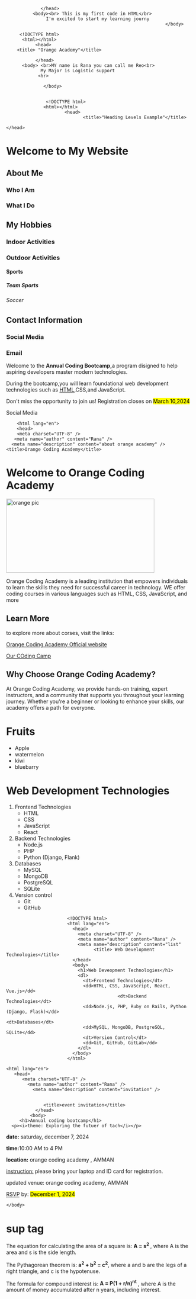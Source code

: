 <!DOCTYPE html>
<html></html>
<head>
                       <title>Hello World</title>
                       <meta charset="utf-8">
                 <meta name="viewport"content="width">
                    <meta name="Keyword"content="HTML,CSS,JS,Coding Academy,Orange">

                 </head>
              <body><br> This is my first code in HTML</br>
                   I'm excited to start my learning journy
                                                                </body>

         <!DOCTYPE html>
          <html></html>
               <head> 
        <title> "Orange Academy"</title>

               </head>
          <body> <br>MY name is Rana you can call me Reo<br>
                 My Major is Logistic support
                <hr>

                  </body>


                   <!DOCTYPE html>
                  <html></html>
                          <head>
                                 <title>"Heading Levels Example"</title>
                                                                                   </head>
<body> 
     <h1>Welcome to My Website</h1>
      <h2>About Me</h2>
       <h3>Who I Am</h3>
        <h3>What I Do</h3>
         <h2>My Hobbies</h2>
          <h3>Indoor Activities</h3>
           <h3>Outdoor Activities</h3>
          <h4>Sports</h4>
         <h5>Team Sports</h5>
        <h6>Soccer</h6>
       <h2>Contact Information</h2>
      <h3>Social Media</h3>
     <h3>Email</h3>
    

    
</body>

<!DOCTYPE html>
  <html></html>
  <head>
    <title>Coding Bootcamp</title>
   </head>
     <body>    <p>Welcome to the <b>Annual Coding Bootcamp,</b>a program disigned to help aspiring developers master modern technologies.</p>
   <p>During the bootcamp,you will learn foundational web development technologies such as <u>HTML</u>,CSS,and JavaScript.</p>
  <p>Don't miss the opportunity to join us! Registration closes on <mark>March 10,2024</mark></p>
  <p>Social Media</p>

 </body>


 <!DOCTYPE html>
        <html lang="en">
        <head>
        <meta charset="UTF-8" />
       <meta name="author" content="Rana" />
      <meta name="description" content="about orange academy" />
    <title>Orange Coding Academy</title>
  </head>
  <body>
    <h1>Welcome to Orange Coding Academy</h1>
    <img
      src="orange pics/orange academy pic.png"
      alt="orange pic"
      width="400"
      height="200"
    />
    <p>
      Orange Coding Academy is a leading institution that empowers individuals
      to learn the skills they need for successful career in technology. WE
      offer coding courses in various languages such as HTML, CSS, JavaScript,
      and more
         </p>
       <h2>Learn More</h2>
      <p>to explore more about corses, visit the links:</p>
    <p>
      <a href="https://www.orangecodingacademy.com/"
        >Orange Coding Academy Official website</a
      >
  </p>
    <p>
      <a href="https://orange.jo/en/corporate/csr/orange-coursat"
        >Our COding Camp</a
      >
      </p>
         <h2>Why Choose Orange Coding Academy?</h2>
             <p>
      At Orange Coding Academy, we provide hands-on training, expert
      instructors, and a community that supports you throughout your learning
      journey. Whether you're a beginner or looking to enhance your skills, our
      academy offers a path for everyone.
    </p>
  </body>
</html>


<!DOCTYPE html>
 <html lang="en">
  <head>
       <meta charset="UTF-8" />
        <meta name="author" content="Rana" />
         <meta name="description" content="list" />
       <title>Simple Unordered List</title>
     </head>
  <body>
        <h1>Fruits</h1>
         <ul>
                       <li>Apple</li>
                       <li>watermelon</li>
                      <li>kiwi</li>
                    <li>bluebarry</li>
                       </ul>
                      </body>
 </html>

 <!DOCTYPE html>
 <html lang="en">
   <head>
                    <meta charset="UTF-8" />
                   <meta name="author" content="Rana" />
                      <meta name="description" content="list" />
               <title>Web Development Technologies</title>
                </head>
                  <body>
                      <h1>Web Development Technologies</h1>
     <ol>
                      <li>
                         Frontend Technologies
         <ul>
                         <li>HTML</li>
           <li>CSS</li>
                         <li>JavaScript</li>
           <li>React</li>
                        </ul>
       </li>
       <li>
                      Backend Technologies
         <ul>
                         <li>Node.js</li>
                           <li>PHP</li>
           <li>Python (Django, Flank)</li>
                      </ul>
       </li>
                        <li>
         Databases
              <ul>
                <li>MySQL</li>
                <li>MongoDB</li>
                  <li>PostgreSQL</li>
                          <li>SQLite</li>
         </ul>
               </li>
       <li>
                    Version control
                   <ul>
                       <li>Git</li>
                      <li>GitHub</li>
                     </ul>
                    </li>
                 </ol>
       </body>
                           </html>

                           <!DOCTYPE html>
                           <html lang="en">
                             <head>
                               <meta charset="UTF-8" />
                               <meta name="author" content="Rana" />
                               <meta name="description" content="list" 
                                     <title> Web Development Technologies</title>
                             </head>
                             <body>
                               <h1>Web Deveopment Technologies</h1>
                               <dl>
                                 <dt>Frontend Technologies</dt>
                                 <dd>HTML, CSS, JavaScript, React, Vue.js</dd>
                                              <dt>Backend Technologies</dt>
                                 <dd>Node.js, PHP, Ruby on Rails, Python (Django, Flask)</dd>
                                                            <dt>Databases</dt>
                                 <dd>MySQL, MongoDB, PostgreSQL, SQLite</dd>
                                 <dt>Version Control</dt>
                                 <dd>Git, GitHub, GitLab</dd>
                               </dl>
                             </body>
                           </html>

<!DOCTYPE >
    <html lang="en">
       <head>
          <meta charset="UTF-8" />
            <meta name="author" content="Rana" />
              <meta name="description" content="invitation" />
                

                  <title>event invitation</title>
               </head>
             <body>
         <h1>Annual coding bootcamp</h1>
      <p><i>theme: Exploring the futuer of tach</i></p>
<p><b>date:</b> saturday, december 7, 2024</p>
    <p>
        <b>time:</b><time datetime="10:00">10:00 AM</time> to <time datetime="16:00">4 PM</time>
       
  </p>
     <p><b>location:</b> orange coding academy , AMMAN</p>
       <P>
         <u>instruction:</u> please bring your laptop and ID card for registration.
        </P>
      <p>updated venue: orange coding academy, AMMAN</p>
       <p>
    <abbr
title="Répondez
      S'il Vous Plaît (Please respond)"
    >RSVP</abbr
>
    by: <mark>December 1, 2024</mark>
  </p>
   </body>
  </html>
     </p>
    
    </body>
 </head>
</html>



<!DOCTYPE html>
<html lang="en">
             <head>
            <meta charset="UTF-8" />
             <meta name="author" content="Rana" />
              <meta name="description" content="Sup" />
             <title>Mathematical Equation with Sup</title>
             </head>
             <body>
             <h1>sup tag</h1>
             <p>
                             The equation for calculating the area of a square is:
                <strong>A = s<sup>2</sup> </strong> , where A is the area and s is the
               side length.
            </p>
             <p>
                                The Pythagorean theorem is:
                <strong> a<sup>2</sup> + b<sup>2</sup> = c<sup>2</sup></strong
      >, where a and b are the legs of a right triangle, and c is the
                                                  hypotenuse.
           </p>
            <p>
                                The formula for compound interest is:
                               <strong> A = P(1 + r/n)<sup>nt</sup> </strong>, where A is the amount of
                               money accumulated after n years, including interest.
             </p>
          </body>
        </html>





